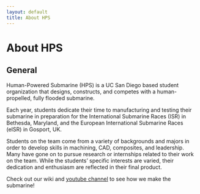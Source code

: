 ```yaml
---
layout: default
title: About HPS
---
```

# About HPS

## General

Human-Powered Submarine (HPS) is a UC San Diego based student organization that designs, constructs, and competes with a human-propelled, fully flooded submarine.  

Each year, students dedicate their time to manufacturing and testing their submarine in preparation for the International Submarine Races (ISR) in Bethesda, Maryland, and the European International Submarine Races (eISR) in Gosport, UK. 

Students on the team come from a variety of backgrounds and majors in order to develop skills in machining, CAD, composites, and leadership.  Many have gone on to pursue research or internships related to their work on the team. While the students’ specific interests are varied, their dedication and enthusiasm are reflected in their final product.

Check out our wiki and [youtube channel](https://www.youtube.com/user/hpsucsd) to see how we make the submarine!
